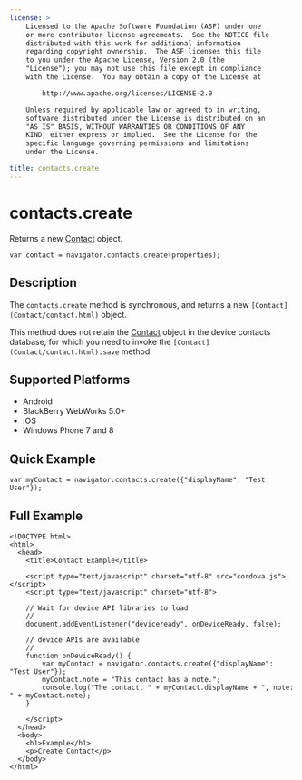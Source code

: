 ```yaml
---
license: >
    Licensed to the Apache Software Foundation (ASF) under one
    or more contributor license agreements.  See the NOTICE file
    distributed with this work for additional information
    regarding copyright ownership.  The ASF licenses this file
    to you under the Apache License, Version 2.0 (the
    "License"); you may not use this file except in compliance
    with the License.  You may obtain a copy of the License at

        http://www.apache.org/licenses/LICENSE-2.0

    Unless required by applicable law or agreed to in writing,
    software distributed under the License is distributed on an
    "AS IS" BASIS, WITHOUT WARRANTIES OR CONDITIONS OF ANY
    KIND, either express or implied.  See the License for the
    specific language governing permissions and limitations
    under the License.

title: contacts.create
---
```


# contacts.create

Returns a new [Contact](Contact/contact.html) object.

    var contact = navigator.contacts.create(properties);

## Description

The `contacts.create` method is synchronous, and returns a new `[Contact](Contact/contact.html)` object.

This method does not retain the [Contact](Contact/contact.html) object in the device contacts
database, for which you need to invoke the `[Contact](Contact/contact.html).save` method.

## Supported Platforms

- Android
- BlackBerry WebWorks 5.0+
- iOS
- Windows Phone 7 and 8

## Quick Example

    var myContact = navigator.contacts.create({"displayName": "Test User"});

## Full Example

    <!DOCTYPE html>
    <html>
      <head>
        <title>Contact Example</title>

        <script type="text/javascript" charset="utf-8" src="cordova.js"></script>
        <script type="text/javascript" charset="utf-8">

        // Wait for device API libraries to load
        //
        document.addEventListener("deviceready", onDeviceReady, false);

        // device APIs are available
        //
        function onDeviceReady() {
            var myContact = navigator.contacts.create({"displayName": "Test User"});
            myContact.note = "This contact has a note.";
            console.log("The contact, " + myContact.displayName + ", note: " + myContact.note);
        }

        </script>
      </head>
      <body>
        <h1>Example</h1>
        <p>Create Contact</p>
      </body>
    </html>
